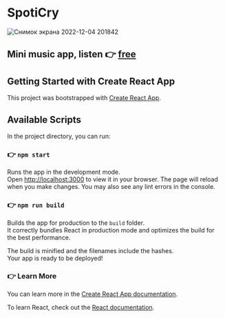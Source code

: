 # SpotiCry
![Снимок экрана 2022-12-04 201842](https://user-images.githubusercontent.com/99020542/205508336-556e6261-a506-4cf6-8d91-d8f83dca8943.png)

## Mini music app, listen 👉 [free](https://spoticry.netlify.app/)

## Getting Started with Create React App

This project was bootstrapped with [Create React App](https://github.com/facebook/create-react-app).

## Available Scripts

In the project directory, you can run:

### 👉 `npm start`

Runs the app in the development mode.\
Open [http://localhost:3000](http://localhost:3000) to view it in your browser. The page will reload when you make changes. You may also see any lint errors in the console.

### 👉 `npm run build`

Builds the app for production to the `build` folder.\
It correctly bundles React in production mode and optimizes the build for the best performance.

The build is minified and the filenames include the hashes.\
Your app is ready to be deployed!

### 👉 Learn More

You can learn more in the [Create React App documentation](https://facebook.github.io/create-react-app/docs/getting-started).

To learn React, check out the [React documentation](https://reactjs.org/).

